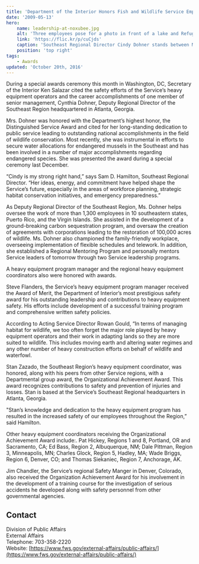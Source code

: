 ```yaml
---
title: 'Department of the Interior Honors Fish and Wildlife Service Employees at 66th Awards Convocation Ceremony Two Southeastern Employees Among Recipients'
date: '2009-05-13'
hero:
    name: leadership-at-noxubee.jpg
    alt: 'Three employees pose for a photo in front of a lake and Refuge sign at Sam D. Hamilton Noxubee National Wildlife Refuge'
    link: 'https://flic.kr/p/cuCjds'
    caption: 'Southeast Regional Director Cindy Dohner stands between Midwest Regional Director Tom Melius (left), and agency Director Dan Ashe (right). Photo by Tom MacKenzie, USFWS.'
    position: 'top right'
tags:
    - Awards
updated: 'October 20th, 2016'
---
```


During a special awards ceremony this month in Washington, DC, Secretary of the Interior Ken Salazar cited the safety efforts of the Service’s heavy equipment operators and the career accomplishments of one member of senior management, Cynthia Dohner, Deputy Regional Director of the Southeast Region headquartered in Atlanta, Georgia.

Mrs. Dohner was honored with the Department’s highest honor, the Distinguished Service Award and cited for her long-standing dedication to public service leading to outstanding national accomplishments in the field of wildlife conservation. Most recently, she was instrumental in efforts to secure water allocations for endangered mussels in the Southeast and has been involved in a number of major accomplishments regarding endangered species. She was presented the award during a special ceremony last December.

“Cindy is my strong right hand,” says Sam D. Hamilton, Southeast Regional Director. “Her ideas, energy, and commitment have helped shape the Service’s future, especially in the areas of workforce planning, strategic habitat conservation initiatives, and emergency preparedness.”

As Deputy Regional Director of the Southeast Region, Ms. Dohner helps oversee the work of more than 1,300 employees in 10 southeastern states, Puerto Rico, and the Virgin Islands. She assisted in the development of a ground-breaking carbon sequestration program, and oversaw the creation of agreements with corporations leading to the restoration of 100,000 acres of wildlife. Ms. Dohner also championed the family-friendly workplace, overseeing implementation of flexible schedules and telework. In addition, she established a Regional Mentoring Program and personally mentors Service leaders of tomorrow through two Service leadership programs.

A heavy equipment program manager and the regional heavy equipment coordinators also were honored with awards.

Steve Flanders, the Service’s heavy equipment program manager received the Award of Merit, the Department of Interior’s most prestigious safety award for his outstanding leadership and contributions to heavy equipment safety. His efforts include development of a successful training program and comprehensive written safety policies.

According to Acting Service Director Rowan Gould, “In terms of managing habitat for wildlife, we too often forget the major role played by heavy equipment operators and their work in adapting lands so they are more suited to wildlife. This includes moving earth and altering water regimes and any other number of heavy construction efforts on behalf of wildlife and waterfowl.

Stan Zazado, the Southeast Region’s heavy equipment coordinator, was honored, along with his peers from other Service regions, with a Departmental group award, the Organizational Achievement Award. This award recognizes contributions to safety and prevention of injuries and losses. Stan is based at the Service’s Southeast Regional headquarters in Atlanta, Georgia.

"Stan’s knowledge and dedication to the heavy equipment program has resulted in the increased safety of our employees throughout the Region,” said Hamilton.

Other heavy equipment coordinators receiving the Organizational Achievement Award include:. Pat Hickey, Regions 1 and 8, Portland, OR and Sacramento, CA; Ed Bass, Region 2, Albuquerque, NM; Dale Pittman, Region 3, Minneapolis, MN; Charles Glock, Region 5, Hadley, MA; Wade Briggs, Region 6, Denver, CO; and Thomas Siekaniec, Region 7, Anchorage, AK.

Jim Chandler, the Service’s regional Safety Manger in Denver, Colorado, also received the Organization Achievement Award for his involvement in the development of a training course for the investigation of serious accidents he developed along with safety personnel from other governmental agencies.  

## Contact

Division of Public Affairs  
External Affairs  
Telephone: 703-358-2220  
Website: [https://www.fws.gov/external-affairs/public-affairs/](https://www.fws.gov/external-affairs/public-affairs/)
